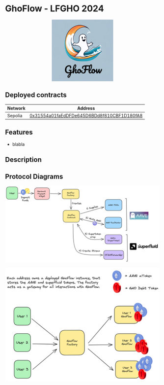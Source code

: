 # GhoFlow - LFGHO 2024

<p align="center">
  <img src="img/logo.jpg" alt="Logo" width="200">
</p>



## Deployed contracts

| Network | Address |
| --------------- | --------------- |
| Sepolia   | [0x31554a01faEdDFDe645D6BDd8f810CBF1D180fA8](https://sepolia.etherscan.io/address/0x31554a01faEdDFDe645D6BDd8f810CBF1D180fA8)  |


## Features

- blabla

## Description

## Protocol Diagrams

![flow_1](img/diagram_1.png)

![flow_2](img/diagram_2.png)
